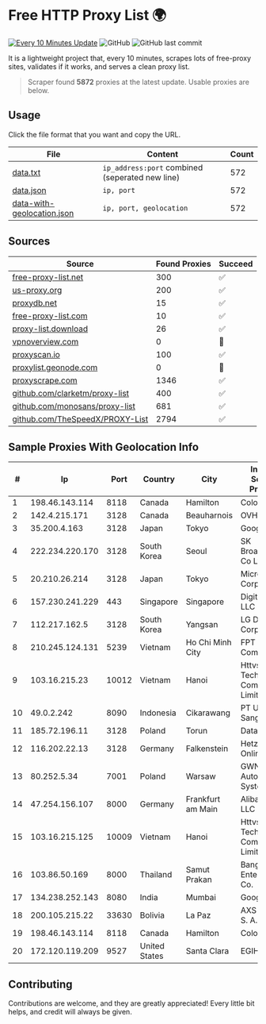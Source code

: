 
# Free HTTP Proxy List 🌍

[![Every 10 Minutes Update](https://github.com/mertguvencli/http-proxy-list/actions/workflows/main.yml/badge.svg?branch=main)](https://github.com/mertguvencli/http-proxy-list/actions/workflows/main.yml)
![GitHub](https://img.shields.io/github/license/mertguvencli/http-proxy-list)
![GitHub last commit](https://img.shields.io/github/last-commit/mertguvencli/http-proxy-list)

It is a lightweight project that, every 10 minutes, scrapes lots of free-proxy sites, validates if it works, and serves a clean proxy list.


> Scraper found **5872** proxies at the latest update. Usable proxies are below.

## Usage

Click the file format that you want and copy the URL.


|File|Content|Count|
|----|-------|-----|
|[data.txt](https://raw.githubusercontent.com/mertguvencli/http-proxy-list/main/proxy-list/data.txt)|`ip_address:port` combined (seperated new line)|572|
|[data.json](https://raw.githubusercontent.com/mertguvencli/http-proxy-list/main/proxy-list/data.json)|`ip, port`|572|
|[data-with-geolocation.json](https://raw.githubusercontent.com/mertguvencli/http-proxy-list/main/proxy-list/data-with-geolocation.json)|`ip, port, geolocation`|572|

## Sources

|Source|Found Proxies|Succeed|
|------|-------------|-------|
|[free-proxy-list.net](https://free-proxy-list.net)|300|✅|
|[us-proxy.org](https://www.us-proxy.org)|200|✅|
|[proxydb.net](http://proxydb.net)|15|✅|
|[free-proxy-list.com](https://free-proxy-list.com/?page=&port=&type%5B%5D=http&type%5B%5D=https&up_time=0&search=Search)|10|✅|
|[proxy-list.download](https://www.proxy-list.download/HTTP)|26|✅|
|[vpnoverview.com](https://vpnoverview.com/privacy/anonymous-browsing/free-proxy-servers)|0|🚫|
|[proxyscan.io](https://www.proxyscan.io)|100|✅|
|[proxylist.geonode.com](https://proxylist.geonode.com/api/proxy-list?limit=300&page=1&sort_by=lastChecked&sort_type=desc&protocols=http,https)|0|🚫|
|[proxyscrape.com](https://api.proxyscrape.com/v2/?request=displayproxies&protocol=http&timeout=10000&country=all&ssl=all&anonymity=all)|1346|✅|
|[github.com/clarketm/proxy-list](https://raw.githubusercontent.com/clarketm/proxy-list/master/proxy-list-raw.txt)|400|✅|
|[github.com/monosans/proxy-list](https://raw.githubusercontent.com/monosans/proxy-list/main/proxies/http.txt)|681|✅|
|[github.com/TheSpeedX/PROXY-List](https://raw.githubusercontent.com/TheSpeedX/PROXY-List/master/http.txt)|2794|✅|


## Sample Proxies With Geolocation Info

|#|Ip|Port|Country|City|Internet Service Provider|
|-|--|----|-------|----|-------------------------|
|1|198.46.143.114|8118|Canada|Hamilton|ColoCrossing|
|2|142.4.215.171|3128|Canada|Beauharnois|OVH SAS|
|3|35.200.4.163|3128|Japan|Tokyo|Google LLC|
|4|222.234.220.170|3128|South Korea|Seoul|SK Broadband Co Ltd|
|5|20.210.26.214|3128|Japan|Tokyo|Microsoft Corporation|
|6|157.230.241.229|443|Singapore|Singapore|DigitalOcean, LLC|
|7|112.217.162.5|3128|South Korea|Yangsan|LG DACOM Corporation|
|8|210.245.124.131|5239|Vietnam|Ho Chi Minh City|FPT Telecom Company|
|9|103.16.215.23|10012|Vietnam|Hanoi|Httvserver Technology Company Limited|
|10|49.0.2.242|8090|Indonesia|Cikarawang|PT Usaha Adi Sanggoro|
|11|185.72.196.11|3128|Poland|Torun|Data Space|
|12|116.202.22.13|3128|Germany|Falkenstein|Hetzner Online GmbH|
|13|80.252.5.34|7001|Poland|Warsaw|GWNET Autonomus System|
|14|47.254.156.107|8000|Germany|Frankfurt am Main|Alibaba.com LLC|
|15|103.16.215.125|10009|Vietnam|Hanoi|Httvserver Technology Company Limited|
|16|103.86.50.169|8000|Thailand|Samut Prakan|Bangmod Enterprise Co.|
|17|134.238.252.143|8080|India|Mumbai|Google LLC|
|18|200.105.215.22|33630|Bolivia|La Paz|AXS Bolivia S. A.|
|19|198.46.143.114|8118|Canada|Hamilton|ColoCrossing|
|20|172.120.119.209|9527|United States|Santa Clara|EGIHosting|



## Contributing

Contributions are welcome, and they are greatly appreciated! Every
little bit helps, and credit will always be given.

